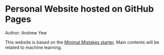 # Personal Website hosted on GitHub Pages
Author: Andrew Yew

This website is based on the [Minimal Mistakes starter](https://github.com/mmistakes/mm-github-pages-starter).
Main contents will be related to machine learning.